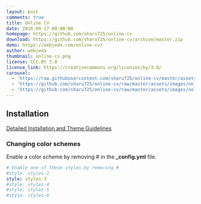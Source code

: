 ```yaml
---
layout: post
comments: true
title: Online CV
date: 2016-09-27 00:00:00
homepage: https://github.com/sharu725/online-cv
download: https://github.com/sharu725/online-cv/archive/master.zip
demo: https://webjeda.com/online-cv/
author: webjeda
thumbnail: online-cv.png
license: CCC.BY 3.0
license_link: https://creativecommons.org/licenses/by/3.0/
carousel:
  - 'https://raw.githubusercontent.com/sharu725/online-cv/master/assets/images/online-cv-jekyll-theme.png'
  - 'https://github.com/sharu725/online-cv/raw/master/assets/images/online-cv-jekyll-theme-2.png'
  - 'https://github.com/sharu725/online-cv/raw/master/assets/images/online-cv-responsive-jekyll-theme.png'
---
```


## Installation

[Detailed Installation and Theme Guidelines](https://blog.webjeda.com/jekyll-themes/online-cv/)

### Changing color schemes

Enable a color scheme by removing # in the **_config.yml** file.

```yml
# Enable one of these styles by removing #
#style: styles-2
style: styles-3
#style: styles-4
#style: styles-5
#style: styles-6
```
